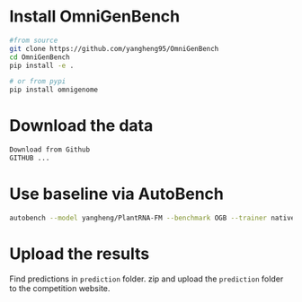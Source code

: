 # Install OmniGenBench
```bash
#from source
git clone https://github.com/yangheng95/OmniGenBench
cd OmniGenBench
pip install -e .

# or from pypi
pip install omnigenome
```

# Download the data
```bash
Download from Github
GITHUB ...
```

# Use baseline via AutoBench
```bash
autobench --model yangheng/PlantRNA-FM --benchmark OGB --trainer native 
```

# Upload the results
Find predictions in `prediction` folder. 
zip and upload the `prediction` folder to the competition website.

